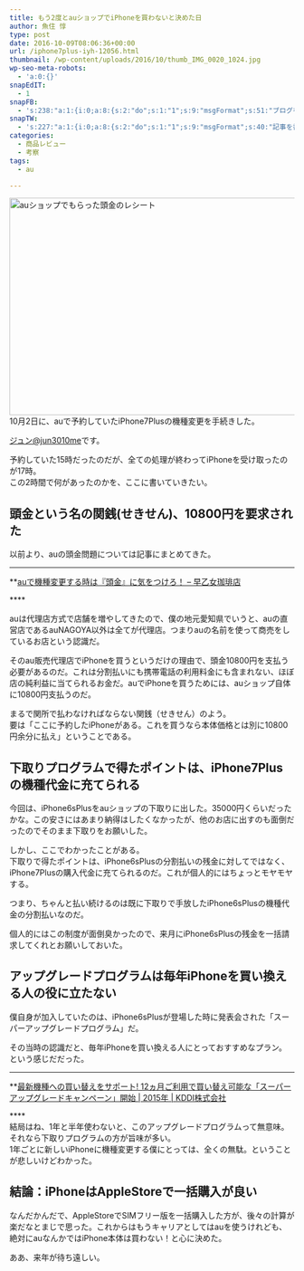 ```yaml
---
title: もう2度とauショップでiPhoneを買わないと決めた日
author: 魚住 惇
type: post
date: 2016-10-09T08:06:36+00:00
url: /iphone7plus-iyh-12056.html
thumbnail: /wp-content/uploads/2016/10/thumb_IMG_0020_1024.jpg
wp-seo-meta-robots:
  - 'a:0:{}'
snapEdIT:
  - 1
snapFB:
  - 's:238:"a:1:{i:0;a:8:{s:2:"do";s:1:"1";s:9:"msgFormat";s:51:"ブログを更新しました！%TITLE% %SITENAME%";s:8:"postType";s:1:"A";s:9:"isAutoImg";s:1:"A";s:8:"imgToUse";s:0:"";s:9:"isAutoURL";s:1:"A";s:8:"urlToUse";s:0:"";s:4:"doFB";i:0;}}";'
snapTW:
  - 's:227:"a:1:{i:0;a:8:{s:2:"do";s:1:"1";s:9:"msgFormat";s:40:"記事を書きました: %TITLE%  %URL%";s:8:"attchImg";s:1:"1";s:9:"isAutoImg";s:1:"A";s:8:"imgToUse";s:0:"";s:9:"isAutoURL";s:1:"A";s:8:"urlToUse";s:0:"";s:4:"doTW";i:0;}}";'
categories:
  - 商品レビュー
  - 考察
tags:
  - au

---
```

<img decoding="async" loading="lazy" src="/wp-content/uploads/2016/10/thumb_IMG_0020_1024.jpg" alt="auショップでもらった頭金のレシート" title="thumb_IMG_0020_1024.jpg" width="512" height="384" border="0" />

<!--more-->10月2日に、auで予約していたiPhone7Plusの機種変更を手続きした。

[ジュン@jun3010me][1]です。

予約していた15時だったのだが、全ての処理が終わってiPhoneを受け取ったのが17時。  
この2時間で何があったのかを、ここに書いていきたい。

## 頭金という名の関銭(せきせん)、10800円を要求された

以前より、auの頭金問題については記事にまとめてきた。

****

**<a href="http://192.168.11.200:8000/au-kishuhenko-atamakin-attention-4472.html" target="_blank" rel="noopener noreferrer">auで機種変更する時は『頭金』に気をつけろ！ – 早乙女珈琲店</a></p> 

</b>****

auは代理店方式で店舗を増やしてきたので、僕の地元愛知県でいうと、auの直営店であるauNAGOYA以外は全てが代理店。つまりauの名前を使って商売をしているお店という認識だ。

そのau販売代理店でiPhoneを買うというだけの理由で、頭金10800円を支払う必要があるのだ。これは分割払いにも携帯電話の利用料金にも含まれない、ほぼ店の純利益に当てられるお金だ。auでiPhoneを買うためには、auショップ自体に10800円支払うのだ。

まるで関所で払わなければならない関銭（せきせん）のよう。  
要は「ここに予約したiPhoneがある。これを買うなら<span class="b">本体価格とは別に<span class="futoaka">10800円余分に払え</span></span>」ということである。

## 下取りプログラムで得たポイントは、iPhone7Plusの機種代金に充てられる

今回は、iPhone6sPlusをauショップの下取りに出した。35000円くらいだったかな。この安さにはあまり納得はしたくなかったが、他のお店に出すのも面倒だったのでそのまま下取りをお願いした。

しかし、ここでわかったことがある。  
下取りで得たポイントは、iPhone6sPlusの分割払いの残金に対してではなく、iPhone7Plusの購入代金に充てられるのだ。これが個人的にはちょっとモヤモヤする。

つまり、ちゃんと払い続けるのは既に下取りで手放したiPhone6sPlusの機種代金の分割払いなのだ。

個人的にはこの制度が面倒臭かったので、来月にiPhone6sPlusの残金を一括請求してくれとお願いしておいた。

## アップグレードプログラムは毎年iPhoneを買い換える人の役に立たない

僕自身が加入していたのは、iPhone6sPlusが登場した時に発表会された「スーパーアップグレードプログラム」だ。

その当時の認識だと、毎年iPhoneを買い換える人にとっておすすめなプラン。という感じだだった。

****

**<a href="http://news.kddi.com/kddi/corporate/newsrelease/2015/09/11/besshi1352.html" target="_blank" rel="noopener noreferrer">最新機種への買い替えをサポート! 12ヵ月ご利用で買い替え可能な「スーパーアップグレードキャンペーン」開始 | 2015年 | KDDI株式会社</a></p> 

</b>****  
結局はね、1年と半年使わないと、このアップグレードプログラムって無意味。それなら下取りプログラムの方が旨味が多い。  
1年ごとに新しいiPhoneに機種変更する僕にとっては、全くの無駄。ということが悲しいけどわかった。

## 結論：iPhoneはAppleStoreで一括購入が良い

なんだかんだで、AppleStoreでSIMフリー版を一括購入した方が、後々の計算が楽だなとまじで思った。これからはもうキャリアとしてはauを使うけれども、絶対にauなんかではiPhone本体は買わない！と心に決めた。

ああ、来年が待ち遠しい。

 [1]: https://twitter.com/jun3010me